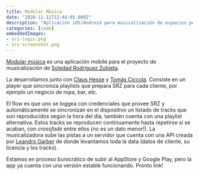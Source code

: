 ```yaml
---
title: Modular Música
date: "2020-11-11T12:44:05.000Z"
description: "Aplicación iOS/Android para musicalización de espacios por Soledad Rodriguez Zubieta."
categories: [code]
embeddedImages:
- srz-login.png
- srz-screenshot.png
---
```


[Modular música](http://modularmusica.com/) es una aplicación mobile para el proyecto de musicalización de [Soledad Rodriguez Zubieta](https://www.instagram.com/_srz).

La desarrollamos junto con [Claus Hesse](https://github.com/claushesse) y [Tomás Ciccola](https://gitlab.com/tomasciccola). Consiste en un player que sincroniza playlists que prepara SRZ para cada cliente, por ejemplo un negocio de ropa, bar, etc.

El flow es que uno se loggea con credenciales que provee SRZ y automáticamente se sincronizan en el dispositivo un listado de tracks que son reproducidos según la hora del día, también cuenta con una playlist alternativa. Estos tracks se reproducen continuamente hasta repetirse si se acaban, con _crossfade_ entre ellos (no es un dato menor!). La musicalizadora sube las pistas a un servidor que cuenta con una API creada por [Leandro Garber](https://gitlab.com/macramole) de donde levantamos toda la data (datos de cliente, su licencia y los tracks).

Estamos en proceso burocrático de subir al AppStore y Google Play, pero la app ya cuenta con una versión estable funcionando. Pronto link!
<!-- 
Aquí unas capturas:

<img src="srz-login.png" alt="Modular Login Screenshot" width="50%" />

<div class="blogimage" style="float:right;width:300px;padding:10px 0 10px 10px;">
    <img src="./srz-sreenshot.png" alt="Modular Player Screenshot" width="50%" />
    <img src="./../../assets/website-icon.png" alt="Modular Player Screenshot" width="50%" />
![Modular Player Screenshot](./srz-screenshot.png)
![Modular Player Screenshot](../../../src/assets/moon.png)
</div> -->
